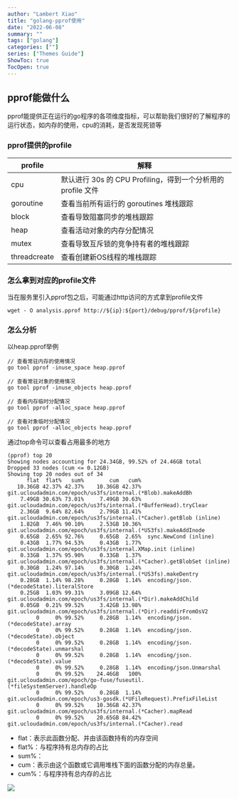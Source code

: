 ```yaml
---
author: "Lambert Xiao"
title: "golang-pprof使用"
date: "2022-06-08"
summary: ""
tags: ["golang"]
categories: [""]
series: ["Themes Guide"]
ShowToc: true
TocOpen: true
---
```


## pprof能做什么

pprof能提供正在运行的go程序的各项维度指标，可以帮助我们很好的了解程序的运行状态，如内存的使用，cpu的消耗，是否发现死锁等

### pprof提供的profile

| profile | 解释 |
| - | - |
| cpu | 默认进行 30s 的 CPU Profiling，得到一个分析用的 profile 文件 |
| goroutine | 查看当前所有运行的 goroutines 堆栈跟踪 |
| block | 查看导致阻塞同步的堆栈跟踪 |
| heap | 查看活动对象的内存分配情况 |
| mutex |查看导致互斥锁的竞争持有者的堆栈跟踪 |
| threadcreate | 查看创建新OS线程的堆栈跟踪 |

### 怎么拿到对应的profile文件

当在服务里引入pprof包之后，可能通过http访问的方式拿到profile文件
```
wget - O analysis.pprof http://${ip}:${port}/debug/pprof/${profile}
```

### 怎么分析

以heap.pprof举例

```
// 查看常驻内存的使用情况
go tool pprof -inuse_space heap.pprof

// 查看常驻对象的使用情况
go tool pprof -inuse_objects heap.pprof

// 查看内存临时分配情况
go tool pprof -alloc_space heap.pprof

// 查看对象临时分配情况
go tool pprof -alloc_objects heap.pprof
```

通过top命令可以查看占用最多的地方

```
(pprof) top 20
Showing nodes accounting for 24.34GB, 99.52% of 24.46GB total
Dropped 33 nodes (cum <= 0.12GB)
Showing top 20 nodes out of 34
      flat  flat%   sum%        cum   cum%
   10.36GB 42.37% 42.37%    10.36GB 42.37%  git.ucloudadmin.com/epoch/us3fs/internal.(*Blob).makeAddBh
    7.49GB 30.63% 73.01%     7.49GB 30.63%  git.ucloudadmin.com/epoch/us3fs/internal.(*BufferHead).tryClear
    2.36GB  9.64% 82.64%     2.79GB 11.41%  git.ucloudadmin.com/epoch/us3fs/internal.(*Cacher).getBlob (inline)
    1.82GB  7.46% 90.10%     2.53GB 10.36%  git.ucloudadmin.com/epoch/us3fs/internal.(*US3fs).makeAddInode
    0.65GB  2.65% 92.76%     0.65GB  2.65%  sync.NewCond (inline)
    0.43GB  1.77% 94.53%     0.43GB  1.77%  git.ucloudadmin.com/epoch/us3fs/internal.XMap.init (inline)
    0.33GB  1.37% 95.90%     0.33GB  1.37%  git.ucloudadmin.com/epoch/us3fs/internal.(*Cacher).getBlobSet (inline)
    0.30GB  1.24% 97.14%     0.30GB  1.24%  git.ucloudadmin.com/epoch/us3fs/internal.(*US3fs).makeDentry
    0.28GB  1.14% 98.28%     0.28GB  1.14%  encoding/json.(*decodeState).literalStore
    0.25GB  1.03% 99.31%     3.09GB 12.64%  git.ucloudadmin.com/epoch/us3fs/internal.(*Dir).makeAddChild
    0.05GB  0.21% 99.52%     3.42GB 13.98%  git.ucloudadmin.com/epoch/us3fs/internal.(*Dir).readdirFromOsV2
         0     0% 99.52%     0.28GB  1.14%  encoding/json.(*decodeState).array
         0     0% 99.52%     0.28GB  1.14%  encoding/json.(*decodeState).object
         0     0% 99.52%     0.28GB  1.14%  encoding/json.(*decodeState).unmarshal
         0     0% 99.52%     0.28GB  1.14%  encoding/json.(*decodeState).value
         0     0% 99.52%     0.28GB  1.14%  encoding/json.Unmarshal
         0     0% 99.52%    24.46GB   100%  git.ucloudadmin.com/epoch/go-fuse/fuseutil.(*fileSystemServer).handleOp
         0     0% 99.52%     0.28GB  1.14%  git.ucloudadmin.com/epoch/us3-gosdk.(*UFileRequest).PrefixFileList
         0     0% 99.52%    10.36GB 42.37%  git.ucloudadmin.com/epoch/us3fs/internal.(*Cacher).mapRead
         0     0% 99.52%    20.65GB 84.42%  git.ucloudadmin.com/epoch/us3fs/internal.(*Cacher).read
```

- flat：表示此函数分配、并由该函数持有的内存空间
- flat%：与程序持有总内存的占比
- sum%：
- cum：表示由这个函数或它调用堆栈下面的函数分配的内存总量。
- cum%：与程序持有总内存的占比

![](../heap.png)
